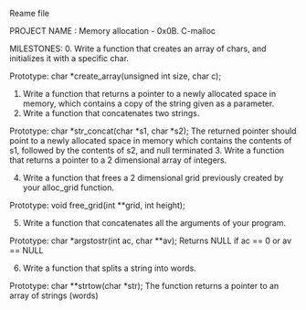 Reame file

PROJECT NAME : Memory allocation - 0x0B. C-malloc

MILESTONES: 
0. Write a function that creates an array of chars, and initializes it with a specific char.

Prototype: char *create_array(unsigned int size, char c);

1. Write a function that returns a pointer to a newly allocated space in memory, which contains a copy of the string given as a parameter.
2. Write a function that concatenates two strings.

Prototype: char *str_concat(char *s1, char *s2);
The returned pointer should point to a newly allocated space in memory which contains the contents of s1, followed by the contents of s2, and null terminated
3. Write a function that returns a pointer to a 2 dimensional array of integers.

4.  Write a function that frees a 2 dimensional grid previously created by your alloc_grid function.

Prototype: void free_grid(int **grid, int height);

5.  Write a function that concatenates all the arguments of your program.

Prototype: char *argstostr(int ac, char **av);
Returns NULL if ac == 0 or av == NULL

6.  Write a function that splits a string into words.

Prototype: char **strtow(char *str);
The function returns a pointer to an array of strings (words)   
